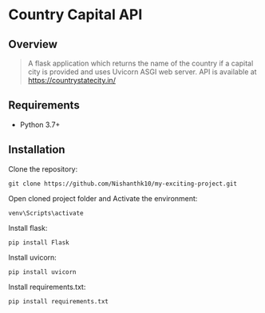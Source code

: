 # Country Capital API

## Overview
>A flask application which returns the name of the country if a capital city is provided and uses Uvicorn ASGI web server. API is available at https://countrystatecity.in/ 

## Requirements
* Python 3.7+

## Installation

Clone the repository:

    git clone https://github.com/Nishanthk10/my-exciting-project.git

Open cloned project folder and Activate the environment:

    venv\Scripts\activate
    
Install flask:

    pip install Flask
    
Install uvicorn:

    pip install uvicorn
    
Install requirements.txt:
  
    pip install requirements.txt
